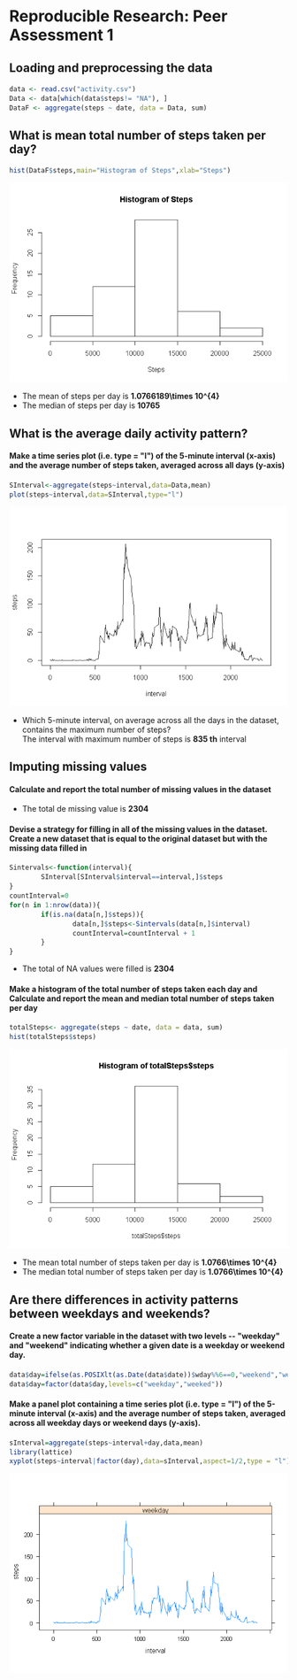 # Reproducible Research: Peer Assessment 1


## Loading and preprocessing the data


```r
data <- read.csv("activity.csv")
Data <- data[which(data$steps!= "NA"), ]
DataF <- aggregate(steps ~ date, data = Data, sum)
```

## What is mean total number of steps taken per day?

```r
hist(DataF$steps,main="Histogram of Steps",xlab="Steps")
```

![](./PA1_template_files/figure-html/unnamed-chunk-2-1.png) 
  
- The mean of steps per day is **1.0766189\times 10^{4}**  
- The median of steps per day is **10765**  

## What is the average daily activity pattern?
#### Make a time series plot (i.e. type = "l") of the 5-minute interval (x-axis) and the average number of steps taken, averaged across all days (y-axis)

```r
SInterval<-aggregate(steps~interval,data=Data,mean)
plot(steps~interval,data=SInterval,type="l")
```

![](./PA1_template_files/figure-html/unnamed-chunk-3-1.png) 

- Which 5-minute interval, on average across all the days in the dataset, contains the maximum number of steps?  
The interval with maximum number of steps is **835 th** interval

## Imputing missing values
#### Calculate and report the total number of missing values in the dataset  
- The total de missing value is **2304**   

#### Devise a strategy for filling in all of the missing values in the dataset. Create a new dataset that is equal to the original dataset but with the missing data filled in   


```r
Sintervals<-function(interval){
        SInterval[SInterval$interval==interval,]$steps
}
countInterval=0
for(n in 1:nrow(data)){
        if(is.na(data[n,]$steps)){
                data[n,]$steps<-Sintervals(data[n,]$interval)
                countInterval=countInterval + 1
        }
}
```
- The total of NA values were filled is **2304**   

#### Make a histogram of the total number of steps taken each day and Calculate and report the mean and median total number of steps taken per day

```r
totalSteps<- aggregate(steps ~ date, data = data, sum)
hist(totalSteps$steps)
```

![](./PA1_template_files/figure-html/unnamed-chunk-5-1.png) 

- The mean total number of steps taken per day is **1.0766\times 10^{4}**  
- The median total number of steps taken per day is **1.0766\times 10^{4}**  

## Are there differences in activity patterns between weekdays and weekends?

#### Create a new factor variable in the dataset with two levels -- "weekday" and "weekend" indicating whether a given date is a weekday or weekend day.

```r
data$day=ifelse(as.POSIXlt(as.Date(data$date))$wday%%6==0,"weekend","weekday")
data$day=factor(data$day,levels=c("weekday","weeked"))
```


#### Make a panel plot containing a time series plot (i.e. type = "l") of the 5-minute interval (x-axis) and the average number of steps taken, averaged across all weekday days or weekend days (y-axis).

```r
sInterval=aggregate(steps~interval+day,data,mean)
library(lattice)
xyplot(steps~interval|factor(day),data=sInterval,aspect=1/2,type = "l")
```

![](./PA1_template_files/figure-html/unnamed-chunk-7-1.png) 


